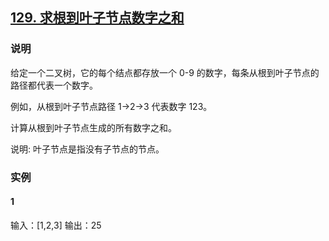 ## [129. 求根到叶子节点数字之和](https://leetcode-cn.com/problems/sum-root-to-leaf-numbers/)

### 说明
给定一个二叉树，它的每个结点都存放一个 0-9 的数字，每条从根到叶子节点的路径都代表一个数字。

例如，从根到叶子节点路径 1->2->3 代表数字 123。

计算从根到叶子节点生成的所有数字之和。

说明: 叶子节点是指没有子节点的节点。

### 实例
#### 1
输入：[1,2,3]
输出：25